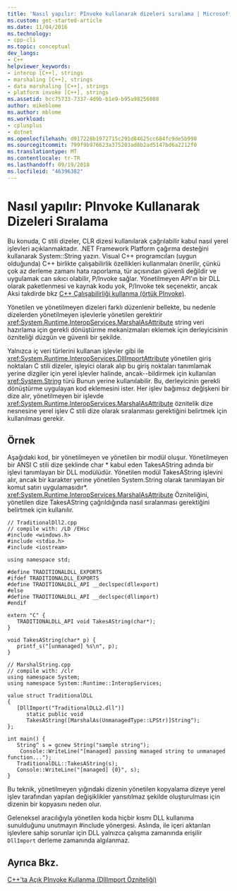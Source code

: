 ```yaml
---
title: 'Nasıl yapılır: PInvoke kullanarak dizeleri sıralama | Microsoft Docs'
ms.custom: get-started-article
ms.date: 11/04/2016
ms.technology:
- cpp-cli
ms.topic: conceptual
dev_langs:
- C++
helpviewer_keywords:
- interop [C++], strings
- marshaling [C++], strings
- data marshaling [C++], strings
- platform invoke [C++], strings
ms.assetid: bcc75733-7337-4d9b-b1e9-b95a98256088
author: mikeblome
ms.author: mblome
ms.workload:
- cplusplus
- dotnet
ms.openlocfilehash: d917228b1972715c291d84625cc684fc9de5b998
ms.sourcegitcommit: 799f9b976623a375203ad8b2ad5147bd6a2212f0
ms.translationtype: MT
ms.contentlocale: tr-TR
ms.lasthandoff: 09/19/2018
ms.locfileid: "46396382"
---
```

# <a name="how-to-marshal-strings-using-pinvoke"></a>Nasıl yapılır: PInvoke Kullanarak Dizeleri Sıralama

Bu konuda, C stili dizeler, CLR dizesi kullanılarak çağrılabilir kabul nasıl yerel işlevleri açıklanmaktadır. .NET Framework Platform çağırma desteğini kullanarak System::String yazın. Visual C++ programcıları (uygun olduğunda) C++ birlikte çalışabilirlik özellikleri kullanmaları önerilir, çünkü çok az derleme zamanı hata raporlama, tür açısından güvenli değildir ve uygulamak can sıkıcı olabilir, P/Invoke sağlar. Yönetilmeyen API'ın bir DLL olarak paketlenmesi ve kaynak kodu yok, P/Invoke tek seçenektir, ancak Aksi takdirde bkz [C++ Çalışabilirliği kullanma (örtük PInvoke)](../dotnet/using-cpp-interop-implicit-pinvoke.md).

Yönetilen ve yönetilmeyen dizeleri farklı düzenlenir bellekte, bu nedenle dizelerden yönetilmeyen işlevlerle yönetilen gerektirir <xref:System.Runtime.InteropServices.MarshalAsAttribute> string veri hazırlama için gerekli dönüştürme mekanizmaları eklemek için derleyicisinin özniteliği düzgün ve güvenli bir şekilde.

Yalnızca iç veri türlerini kullanan işlevler gibi ile <xref:System.Runtime.InteropServices.DllImportAttribute> yönetilen giriş noktaları C stili dizeler, işleyici olarak alıp bu giriş noktaları tanımlamak yerine dizgiler için yerel işlevler halinde, ancak--bildirmek için kullanılan <xref:System.String> türü Bunun yerine kullanılabilir. Bu, derleyicinin gerekli dönüştürme uygulayan kod eklemesini ister. Her işlev bağımsız değişkeni bir dize alır, yönetilmeyen bir işlevde <xref:System.Runtime.InteropServices.MarshalAsAttribute> öznitelik dize nesnesine yerel işlev C stili dize olarak sıralanması gerektiğini belirtmek için kullanılması gerekir.

## <a name="example"></a>Örnek

Aşağıdaki kod, bir yönetilmeyen ve yönetilen bir modül oluşur. Yönetilmeyen bir ANSI C stili dize şeklinde char * kabul eden TakesAString adında bir işlevi tanımlayan bir DLL modülüdür. Yönetilen modül TakesAString işlevini alır, ancak bir karakter yerine yönetilen System.String olarak tanımlayan bir komut satırı uygulamasıdır\*. <xref:System.Runtime.InteropServices.MarshalAsAttribute> Özniteliğini, yönetilen dize TakesAString çağrıldığında nasıl sıralanması gerektiğini belirtmek için kullanılır.

```
// TraditionalDll2.cpp
// compile with: /LD /EHsc
#include <windows.h>
#include <stdio.h>
#include <iostream>

using namespace std;

#define TRADITIONALDLL_EXPORTS
#ifdef TRADITIONALDLL_EXPORTS
#define TRADITIONALDLL_API __declspec(dllexport)
#else
#define TRADITIONALDLL_API __declspec(dllimport)
#endif

extern "C" {
   TRADITIONALDLL_API void TakesAString(char*);
}

void TakesAString(char* p) {
   printf_s("[unmanaged] %s\n", p);
}
```

```
// MarshalString.cpp
// compile with: /clr
using namespace System;
using namespace System::Runtime::InteropServices;

value struct TraditionalDLL
{
   [DllImport("TraditionalDLL2.dll")]
      static public void
      TakesAString([MarshalAs(UnmanagedType::LPStr)]String^);
};

int main() {
   String^ s = gcnew String("sample string");
    Console::WriteLine("[managed] passing managed string to unmanaged function...");
   TraditionalDLL::TakesAString(s);
   Console::WriteLine("[managed] {0}", s);
}
```

Bu teknik, yönetilmeyen yığındaki dizenin yönetilen kopyalama dizeye yerel işlev tarafından yapılan değişiklikler yansıtılmaz şekilde oluşturulması için dizenin bir kopyasını neden olur.

Geleneksel aracılığıyla yönetilen koda hiçbir kısmı DLL kullanıma sunulduğunu unutmayın #include yönergesi. Aslında, ile içeri aktarılan işlevlere sahip sorunlar için DLL yalnızca çalışma zamanında erişilir `DllImport` derleme zamanında algılanmaz.

## <a name="see-also"></a>Ayrıca Bkz.

[C++'ta Açık PInvoke Kullanma (DllImport Özniteliği)](../dotnet/using-explicit-pinvoke-in-cpp-dllimport-attribute.md)